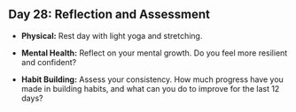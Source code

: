 ## Day 28: Reflection and Assessment

- **Physical:** Rest day with light yoga and stretching.

- **Mental Health:** Reflect on your mental growth. Do you feel more resilient and confident?

- **Habit Building:** Assess your consistency. How much progress have you made in building habits, and what can you do to improve for the last 12 days?
